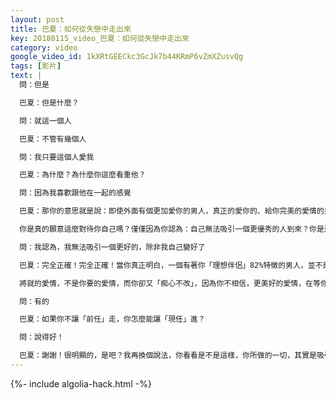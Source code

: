 ```yaml
---
layout: post
title: 巴夏：如何從失戀中走出來
key: 20180115_video_巴夏：如何從失戀中走出來
category: video
google_video_id: 1kXRtGEECkc3GcJk7b44KRmP6vZmXZusvQg
tags: [影片]
text: |
  問：但是

  巴夏：但是什麼？

  問：就這一個人

  巴夏：不管有幾個人

  問：我只要這個人愛我

  巴夏：為什麼？為什麼你這麼看重他？

  問：因為我喜歡跟他在一起的感覺

  巴夏：那你的意思就是說：即使外面有個更加愛你的男人，真正的愛你的、給你完美的愛情的男人，你還是會死心塌地愛著一個不愛你的人，對你不好的人？僅僅是因為你覺得：「哦！我也不懂，但這男的，82分」，這就夠了嗎？你就打算這麼定下來了？置其他男人於不顧，阻止其他，可能100%愛你，100%接受你的人，進入你生命中？

  你是真的願意這麼對待你自己嗎？僅僅因為你認為：自己無法吸引一個更優秀的人到來？你是這個意思嗎？快點頭承認

  問：我認為，我無法吸引一個更好的，除非我自己變好了

  巴夏：完全正確！完全正確！當你真正明白，一個有著你「理想伴侶」82%特徵的男人，並不是你要找的男人，那你就會允許他，從你的人生中走出來，同時也給出空間，讓其他人可以進來，你才是那個「阻擋真愛到來的人」，因為你不願意選擇進入「強大自信」狀態（攀岩），於是你就無法知道，你值得擁有完美的愛情，而不是將就的愛情，你明白嗎？

  將就的愛情，不是你要的愛情，而你卻又「痴心不改」，因為你不相信，更美好的愛情，在等你讓它進來，它沒進來，因為進不來，因為你讓一個「挺喜歡」的人，在那裡佔道（佔著茅坑），是你給你自己添堵了，讓他走，讓他過，因為，不論出現什麼樣人，你都不在乎，因為你能感覺到，他就是對的人，我換個方式問你，在這個男人之前，你有過親密關係嗎？

  問：有的

  巴夏：如果你不讓「前任」走，你怎麼能讓「現任」進？

  問：說得好！

  巴夏：謝謝！很明顯的，是吧？我再換個說法，你看看是不是這樣，你所做的一切，其實是吸引某人來，檢測你，看你能否與一個「將就的情人」合得來（put up with忍受），而不是：堅定自己的立場，清楚地知道自己想要的是什麼的人，並允許生命之流把他帶給你，你其實在欺騙自己，而且願意欺騙自己，為什麼呢？如果之前你讓某個人離開，走他自己的路，因為有更美好的東西要進來，那之前做過的事，再做一次為何會那麼難呢？既然你已經知道，只要你不阻攔，更美好的東西肯定會進來，那就像以前那樣去做
---
```


{%- include algolia-hack.html -%}

